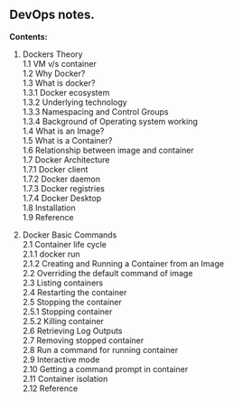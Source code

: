 ## DevOps notes.  
  
    
    
  
**Contents:**  
1. Dockers Theory  
   1.1 VM v/s container  
   1.2 Why Docker?  
   1.3 What is docker?     
           1.3.1 Docker ecosystem  
	   1.3.2 Underlying technology  
	   1.3.3 Namespacing and Control Groups  
	   1.3.4 Background of Operating system working  
   1.4 What is an Image?      
   1.5 What is a Container?  
   1.6 Relationship between image and container  
   1.7 Docker Architecture  
       1.7.1 Docker client  
	   1.7.2 Docker daemon  
	   1.7.3 Docker registries      
	   1.7.4 Docker Desktop     
   1.8 Installation     
   1.9 Reference  
   
2. Docker Basic Commands  
   2.1 Container life cycle  
       2.1.1 docker run  
       2.1.2 Creating and Running a Container from an Image  
   2.2 Overriding the default command of image  
   2.3 Listing containers  
   2.4 Restarting the container  
   2.5 Stopping the container  
       2.5.1 Stopping container  
       2.5.2 Killing container  
   2.6 Retrieving Log Outputs  
   2.7 Removing stopped container  
   2.8 Run a command for running container  
   2.9 Interactive mode  
   2.10 Getting a command prompt in container  
   2.11 Container isolation  
   2.12 Reference   
 
